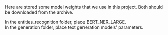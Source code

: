 Here are stored some model weights that we use in this project. Both should be downloaded from the archive. 

In the entities_recognition folder, place BERT_NER_LARGE. \
In the generation folder, place text generation models' parameters. 
